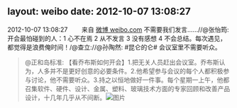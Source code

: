 layout: weibo
date: 2012-10-07 13:08:27
---
2012-10-07 13:08:27  &nbsp;&nbsp;&nbsp;&nbsp;&nbsp;&nbsp; 来自 <a href="http://weibo.com/" rel="nofollow">微博 weibo.com</a>
不需要我们发言……//@张怡筠: 开会最怕碰到的人：1 心不在焉 2 从不发言 3 没有感想 4 不会总结。每次遇见，都觉得是浪费俺时间！/@查立://@孙陶然: #昆仑的仑# 会议室里不需要听众。
>  @正和岛标准: 【看乔布斯如何开会】1.把无关人员赶出会议室。乔布斯认为，人多并不是更好创意的必要条件。2.他希望参与会议的每个人都积极参与讨论，他不需要听众。3.持之以恒地做好一件事。每个星期一上午，他都召集软件、硬件、设计、金属、塑料、玻璃技术方面的专家回顾和改善产品设计，十几年几乎从不间断。  ​​​
>  ![图片](https://ww1.sinaimg.cn/large/873ceaf9jw1dxlpgeysx0j.jpg)
